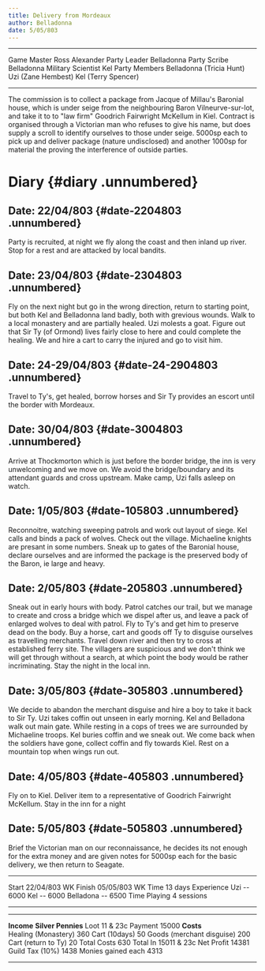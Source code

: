 ```yaml
---
title: Delivery from Mordeaux
author: Belladonna
date: 5/05/803
---
```


  -------------------- --------------------------
  Game Master          Ross Alexander
  Party Leader         Belladonna
  Party Scribe         Belladonna
  Military Scientist   Kel
  Party Members        Belladonna (Tricia Hunt)
                       Uzi (Zane Hembest)
                       Kel (Terry Spencer)
  -------------------- --------------------------

The commission is to collect a package from Jacque of Millau's Baronial
house, which is under seige from the neighbouring Baron
Vilneurve-sur-lot, and take it to to \"law firm\" Goodrich Fairwright
McKellum in Kiel. Contract is organised through a Victorian man who
refuses to give his name, but does supply a scroll to identify ourselves
to those under seige. 5000sp each to pick up and deliver package (nature
undisclosed) and another 1000sp for material the proving the
interference of outside parties.

# Diary {#diary .unnumbered}

## Date: 22/04/803 {#date-2204803 .unnumbered}

Party is recruited, at night we fly along the coast and then inland up
river. Stop for a rest and are attacked by local bandits.

## Date: 23/04/803 {#date-2304803 .unnumbered}

Fly on the next night but go in the wrong direction, return to starting
point, but both Kel and Belladonna land badly, both with grevious
wounds. Walk to a local monastery and are partially healed. Uzi molests
a goat. Figure out that Sir Ty (of Ormond) lives fairly close to here
and could complete the healing. We and hire a cart to carry the injured
and go to visit him.

## Date: 24-29/04/803 {#date-24-2904803 .unnumbered}

Travel to Ty's, get healed, borrow horses and Sir Ty provides an escort
until the border with Mordeaux.

## Date: 30/04/803 {#date-3004803 .unnumbered}

Arrive at Thockmorton which is just before the border bridge, the inn is
very unwelcoming and we move on. We avoid the bridge/boundary and its
attendant guards and cross upstream. Make camp, Uzi falls asleep on
watch.

## Date: 1/05/803 {#date-105803 .unnumbered}

Reconnoitre, watching sweeping patrols and work out layout of siege. Kel
calls and binds a pack of wolves. Check out the village. Michaeline
knights are presant in some numbers. Sneak up to gates of the Baronial
house, declare ourselves and are informed the package is the preserved
body of the Baron, ie large and heavy.

## Date: 2/05/803 {#date-205803 .unnumbered}

Sneak out in early hours with body. Patrol catches our trail, but we
manage to create and cross a bridge which we dispel after us, and leave
a pack of enlarged wolves to deal with patrol. Fly to Ty's and get him
to preserve dead on the body. Buy a horse, cart and goods off Ty to
disguise ourselves as travelling merchants. Travel down river and then
try to cross at established ferry site. The villagers are suspicious and
we don't think we will get through without a search, at which point the
body would be rather incriminating. Stay the night in the local inn.

## Date: 3/05/803 {#date-305803 .unnumbered}

We decide to abandon the merchant disguise and hire a boy to take it
back to Sir Ty. Uzi takes coffin out unseen in early morning. Kel and
Belladona walk out main gate. While resting in a cops of trees we are
surrounded by Michaeline troops. Kel buries coffin and we sneak out. We
come back when the soldiers have gone, collect coffin and fly towards
Kiel. Rest on a mountain top when wings run out.

## Date: 4/05/803 {#date-405803 .unnumbered}

Fly on to Kiel. Deliver item to a representative of Goodrich Fairwright
McKellum. Stay in the inn for a night

## Date: 5/05/803 {#date-505803 .unnumbered}

Brief the Victorian man on our reconnaissance, he decides its not enough
for the extra money and are given notes for 5000sp each for the basic
delivery, we then return to Seagate.

  -------------- -------------------
  Start          22/04/803 WK
  Finish         05/05/803 WK
  Time           13 days
  Experience     Uzi -- 6000
                 Kel -- 6000
                 Belladona -- 6500
  Time Playing   4 sessions
  -------------- -------------------

  --------------------------- --------------------
  **Income**                    **Silver Pennies**
  Loot                                    11 & 23c
  Payment                                    15000
  **Costs**                   
  Healing (Monastery)                          360
  Cart (10days)                                 50
  Goods (merchant disguise)                    200
  Cart (return to Ty)                           20
  Total Costs                                  630
  Total In                             15011 & 23c
  Net Profit                                 14381
  Guild Tax (10%)                             1438
  Monies gained each                          4313
  --------------------------- --------------------
